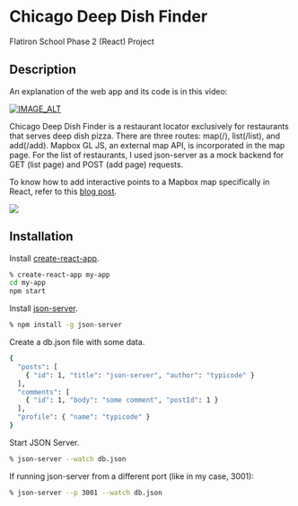 # Chicago Deep Dish Finder

Flatiron School Phase 2 (React) Project

## Description

An explanation of the web app and its code is in this video: 

[![IMAGE_ALT](https://img.youtube.com/vi/I6GIBKT3CBY/0.jpg)](https://youtu.be/I6GIBKT3CBY)

Chicago Deep Dish Finder is a restaurant locator exclusively for restaurants that serves deep dish pizza. There are three routes: map(/), list(/list), and add(/add). Mapbox GL JS, an external map API, is incorporated in the map page. For the list of restaurants, I used json-server as a mock backend for GET (list page) and POST (add page) requests. 

To know how to add interactive points to a Mapbox map specifically in React, refer to this [blog post](https://medium.com/@samuelwstout/222529725367).

![](https://media.giphy.com/media/5KjYBf1iMXHVEx1oNK/giphy.gif)

## Installation

Install [create-react-app](https://reactjs.org/docs/create-a-new-react-app.html). 

```bash
% create-react-app my-app
cd my-app
npm start
```
Install [json-server](https://www.npmjs.com/package/json-server).

```bash
% npm install -g json-server
```
Create a db.json file with some data.

```bash
{
  "posts": [
    { "id": 1, "title": "json-server", "author": "typicode" }
  ],
  "comments": [
    { "id": 1, "body": "some comment", "postId": 1 }
  ],
  "profile": { "name": "typicode" }
}
```
Start JSON Server.

```bash
% json-server --watch db.json
```
If running json-server from a different port (like in my case, 3001):

```bash
% json-server --p 3001 --watch db.json
```